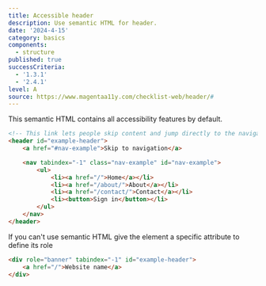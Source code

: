 ```yaml
---
title: Accessible header
description: Use semantic HTML for header.
date: '2024-4-15'
category: basics
components:
  - structure
published: true
successCriteria:
  - '1.3.1'
  - '2.4.1'
level: A
source: https://www.magentaa11y.com/checklist-web/header/#
---
```


This semantic HTML contains all accessibility features by default.

```html
<!-- This link lets people skip content and jump directly to the navigation -->
<header id="example-header">
	<a href="#nav-example">Skip to navigation</a>

	<nav tabindex="-1" class="nav-example" id="nav-example">
		<ul>
			<li><a href="/">Home</a></li>
			<li><a href="/about/">About</a></li>
			<li><a href="/contact/">Contact</a></li>
			<li><button>Sign in</button></li>
		</ul>
	</nav>
</header>
```

If you can't use semantic HTML give the element a specific attribute to define its role

```html
<div role="banner" tabindex="-1" id="example-header">
	<a href="/">Website name</a>
</div>
```
